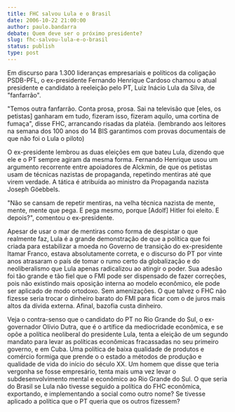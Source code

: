 ```yaml
---
title: FHC salvou Lula e o Brasil
date: 2006-10-22 21:00:00
author: paulo.bandarra
debate: Quem deve ser o próximo presidente?
slug: fhc-salvou-lula-e-o-brasil
status: publish 
type: post
---
```


Em discurso para 1.300 lideranças empresariais e políticos da coligação PSDB-PFL, o ex-presidente Fernando Henrique Cardoso chamou o atual presidente e candidato à reeleição pelo PT, Luiz Inácio Lula da Silva, de "fanfarrão".

"Temos outra fanfarrão. Conta prosa, prosa. Sai na televisão que [eles, os petistas] ganharam em tudo, fizeram isso, fizeram aquilo, uma cortina de fumaça", disse FHC, arrancando risadas da platéia. (lembrando aos leitores na semana dos 100 anos do 14 BIS garantimos com provas documentais de que não foi o Lula o piloto)

O ex-presidente lembrou as duas eleições em que bateu Lula, dizendo que ele e o PT sempre agiram da mesma forma. Fernando Henrique usou um argumento recorrente entre apoiadores de Alckmin, de que os petistas usam de técnicas nazistas de propaganda, repetindo mentiras até que virem verdade. A tática é atribuída ao ministro da Propaganda nazista Joseph Göebbels.

"Não se cansam de repetir mentiras, na velha técnica nazista de mente, mente, mente que pega. E pega mesmo, porque [Adolf] Hitler foi eleito. E depois?", comentou o ex-presidente.


Apesar de usar o mar de mentiras como forma de despistar o que realmente faz, Lula é a grande demonstração de que a política que foi criada para estabilizar a moeda no Governo de transição do ex-presidente Itamar Franco, estava absolutamente correta, e o discurso do PT por vinte anos atrasaram o país de tomar o rumo certo da globalização e do neoliberalismo que Lula apenas radicalizou ao atingir o poder. Sua adesão foi tão grande e tão fiel que o FMI pode ser dispensado de fazer correções, pois não existindo mais oposição interna ao modelo econômico, ele pode ser aplicado de modo ortodoxo. Sem amenizações. O que talvez o FHC não fizesse seria trocar o dinheiro barato do FMI para ficar com o de juros mais altos da dívida externa. Afinal, bazofia custa dinheiro.
 
Veja o contra-senso que o candidato do PT no Rio Grande do Sul, o ex-governador Olívio Dutra, que é o artífice da mediocridade econômica, e se opõe a política neoliberal do presidente Lula, tenta a eleição de um segundo mandato para levar as políticas econômicas fracassadas no seu primeiro governo, e em Cuba. Uma política de baixa qualidade de produtos e comércio formiga que prende o o estado a métodos de produção e qualidade de vida do início do século XX. Um homem que disse que teria vergonha se fosse empresário, tenta mais uma vez levar o subdesenvolvimento mental e econômico ao Rio Grande do Sul. O que seria do Brasil se Lula não tivesse seguido a política do FHC econômica, exportando, e implementando a social como outro nome? Se tivesse aplicado a política que o PT queria que os outros fizessem?
